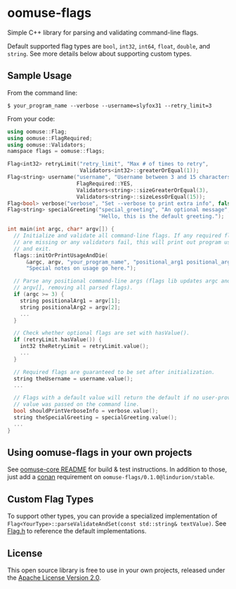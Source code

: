 # oomuse-flags
Simple C++ library for parsing and validating command-line flags.

Default supported flag types are `bool`, `int32`, `int64`, `float`, `double`, and `string`. See more details below about supporting custom types.


## Sample Usage

From the command line:
```
$ your_program_name --verbose --username=slyfox31 --retry_limit=3
```

From your code:
```C++
using oomuse::Flag;
using oomuse::FlagRequired;
using oomuse::Validators;
namspace flags = oomuse::flags;

Flag<int32> retryLimit("retry_limit", "Max # of times to retry",
                       Validators<int32>::greaterOrEqual(1));
Flag<string> username("username", "Username between 3 and 15 characters",
                      FlagRequired::YES,
                      Validators<string>::sizeGreaterOrEqual(3),
                      Validators<string>::sizeLessOrEqual(15));
Flag<bool> verbose("verbose", "Set --verbose to print extra info", false);
Flag<string> specialGreeting("special_greeting", "An optional message",
                             "Hello, this is the default greeting.");

int main(int argc, char* argv[]) {
  // Initialize and validate all command-line flags. If any required flags
  // are missing or any validators fail, this will print out program usage
  // and exit.
  flags::initOrPrintUsageAndDie(
      &argc, argv, "your_program_name", "positional_arg1 positional_arg2",
      "Special notes on usage go here.");

  // Parse any positional command-line args (flags lib updates argc and
  // argv[], removing all parsed flags).
  if (argc >= 3) {
    string positionalArg1 = argv[1];
    string positionalArg2 = argv[2];
    ...
  }

  // Check whether optional flags are set with hasValue().
  if (retryLimit.hasValue()) {
    int32 theRetryLimit = retryLimit.value();
    ...
  }

  // Required flags are guaranteed to be set after initialization.
  string theUsername = username.value();
  ...

  // Flags with a default value will return the default if no user-provided
  // value was passed on the command line.
  bool shouldPrintVerboseInfo = verbose.value();
  string theSpecialGreeting = specialGreeting.value();
  ...
}
```


## Using oomuse-flags in your own projects

See [oomuse-core README](https://github.com/Lindurion/oomuse-core) for build & test instructions. In addition to those, just add a [conan](http://docs.conan.io/en/latest/) requirement on `oomuse-flags/0.1.0@lindurion/stable`.


## Custom Flag Types

To support other types, you can provide a specialized implementation of `Flag<YourType>::parseValidateAndSet(const std::string& textValue)`. See [Flag.h](https://github.com/Lindurion/oomuse-flags/blob/master/include/oomuse/flags/Flag.h) to reference the default implementations.


## License

This open source library is free to use in your own projects, released under the [Apache License Version 2.0](https://github.com/Lindurion/oomuse-core/blob/master/LICENSE).
